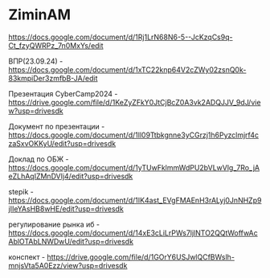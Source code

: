# ZiminAM
https://docs.google.com/document/d/1Rj1LrN68N6-5--JcKzqCs9q-Ct_fzyQWRPz_7n0MxYs/edit

ВПР(23.09.24) - https://docs.google.com/document/d/1xTC22knp64V2cZWy02zsnQ0k-83kmpiDer3zmfbB-JA/edit


Презентация CyberCamp2024 -
https://drive.google.com/file/d/1KeZyZFkY0JtCjBcZ0A3vk2ADQJJV_9dJ/view?usp=drivesdk

Документ по презентации - 
https://docs.google.com/document/d/1ll09Ttbkgnne3yCGrzj1h6Pyzclmjrf4czaSxvOKKyU/edit?usp=drivesdk

Доклад по ОБЖ -
https://docs.google.com/document/d/1yTUwFklmmWdPU2bVLwVlg_7Ro_jAeZLhAqIZMnDVIj4/edit?usp=drivesdk

stepik -
https://docs.google.com/document/d/1IK4ast_EVgFMAEnH3rALyj0JnNHZp9jIIeYAsHB8wHE/edit?usp=drivesdk

регулирование рынка иб - 
https://docs.google.com/document/d/14xE3cLiLrPWs7ljlNTO2QQtWoffwAcAblOTAbLNWDwU/edit?usp=drivesdk

конспект -
https://drive.google.com/file/d/1GOrY6USJwlQCfBWslh-mnjsVta5A0Ezz/view?usp=drivesdk
